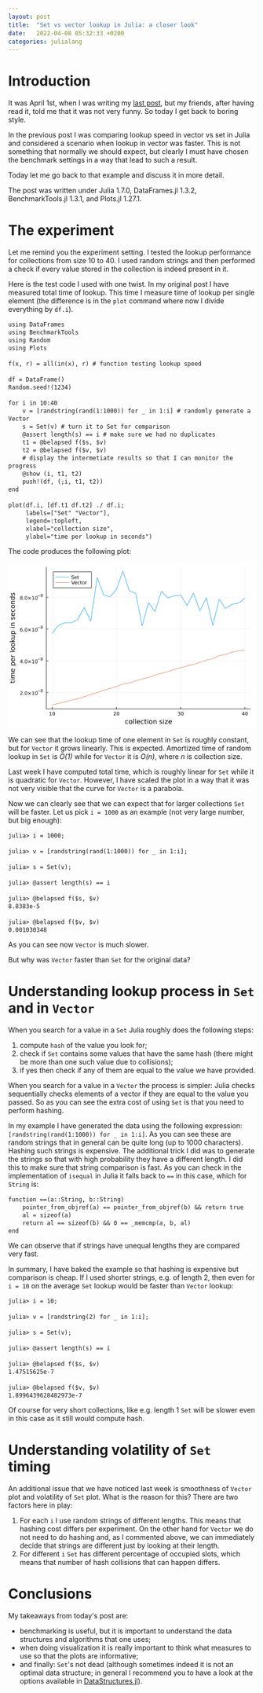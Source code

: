 ```yaml
---
layout: post
title:  "Set vs vector lookup in Julia: a closer look"
date:   2022-04-08 05:32:33 +0200
categories: julialang
---
```


# Introduction

It was April 1st, when I was writing my [last post][post], but my friends, after
having read it, told me that it was not very funny. So today I get back to boring
style.

In the previous post I was comparing lookup speed in vector vs set in Julia and
considered a scenario when lookup in vector was faster. This is not something
that normally we should expect, but clearly I must have chosen the benchmark
settings in a way that lead to such a result.

Today let me go back to that example and discuss it in more detail.

The post was written under Julia 1.7.0, DataFrames.jl 1.3.2,
BenchmarkTools.jl 1.3.1, and Plots.jl 1.27.1.

# The experiment

Let me remind you the experiment setting. I tested the lookup performance for
collections from size 10 to 40. I used random strings and then performed a check
if every value stored in the collection is indeed present in it.

Here is the test code I used with one twist. In my original post I have measured
total time of lookup. This time I measure time of lookup per single element
(the difference is in the `plot` command where now I divide everything by `df.i`).

```
using DataFrames
using BenchmarkTools
using Random
using Plots

f(x, r) = all(in(x), r) # function testing lookup speed

df = DataFrame()
Random.seed!(1234)

for i in 10:40
    v = [randstring(rand(1:1000)) for _ in 1:i] # randomly generate a Vector
    s = Set(v) # turn it to Set for comparison
    @assert length(s) == i # make sure we had no duplicates
    t1 = @belapsed f($s, $v)
    t2 = @belapsed f($v, $v)
    # display the intermetiate results so that I can monitor the progress
    @show (i, t1, t2)
    push!(df, (;i, t1, t2))
end

plot(df.i, [df.t1 df.t2] ./ df.i;
     labels=["Set" "Vector"],
     legend=:topleft,
     xlabel="collection size",
     ylabel="time per lookup in seconds")
```

The code produces the following plot:

![Benchmarks plot 1](/assets/2022-04-08-fig1.png)


We can see that the lookup time of one element in `Set` is roughly constant, but
for `Vector` it grows linearly. This is expected. Amortized time of random
lookup in `Set` is *O(1)* while for `Vector` it is *O(n)*, where *n* is
collection size.

Last week I have computed total time, which is roughly linear for `Set` while it
is quadratic for `Vector`. However, I have scaled the plot in a way that it was
not very visible that the curve for `Vector` is a parabola.

Now we can clearly see that we can expect that for larger collections `Set` will
be faster. Let us pick `i = 1000` as an example (not very large number, but big
enough):

```
julia> i = 1000;

julia> v = [randstring(rand(1:1000)) for _ in 1:i];

julia> s = Set(v);

julia> @assert length(s) == i

julia> @belapsed f($s, $v)
8.8383e-5

julia> @belapsed f($v, $v)
0.001030348
```

As you can see now `Vector` is much slower.

But why was `Vector` faster than `Set` for the original data?

# Understanding lookup process in `Set` and in `Vector`

When you search for a value in a `Set` Julia roughly does the following steps:
1. compute `hash` of the value you look for;
2. check if `Set` contains some values that have the same hash (there might be
   more than one such value due to collisions);
3. if yes then check if any of them are equal to the value we have provided.

When you search for a value in a `Vector` the process is simpler: Julia checks
sequentially checks elements of a vector if they are equal to the value you
passed. So as you can see the extra cost of using `Set` is that you need to
perform hashing.

In my example I have generated the data using the following expression:
`[randstring(rand(1:1000)) for _ in 1:i]`. As you can see these are random
strings that in general can be quite long (up to 1000 characters). Hashing such
strings is expensive. The additional trick I did was to generate the strings so
that with high probability they have a different length. I did this to make
sure that string comparison is fast. As you can check in the implementation of
`isequal` in Julia it falls back to `==` in this case, which for `String` is:

```
function ==(a::String, b::String)
    pointer_from_objref(a) == pointer_from_objref(b) && return true
    al = sizeof(a)
    return al == sizeof(b) && 0 == _memcmp(a, b, al)
end
```

We can observe that if strings have unequal lengths they are compared very fast.

In summary, I have baked the example so that hashing is expensive but comparison
is cheap. If I used shorter strings, e.g. of length 2, then even for `i = 10`
on the average `Set` lookup would be faster than `Vector` lookup:

```
julia> i = 10;

julia> v = [randstring(2) for _ in 1:i];

julia> s = Set(v);

julia> @assert length(s) == i

julia> @belapsed f($s, $v)
1.47515625e-7

julia> @belapsed f($v, $v)
1.8996439628482973e-7
```

Of course for very short collections, like e.g. length 1 `Set` will be slower
even in this case as it still would compute hash.

# Understanding volatility of `Set` timing

An additional issue that we have noticed last week is smoothness of `Vector`
plot and volatility of `Set` plot. What is the reason for this? There are two
factors here in play:

1. For each `i` I use random strings of different lengths. This means that
   hashing cost differs per experiment. On the other hand for `Vector` we do
   not need to do hashing and, as I commented above, we can immediately decide
   that strings are different just by looking at their length.
2. For different `i` `Set` has different percentage of occupied slots, which
   means that number of hash collisions that can happen differs.

# Conclusions

My takeaways from today's post are:
* benchmarking is useful, but it is important to understand the data structures
  and algorithms that one uses;
* when doing visualization it is really important to think what measures to use
  so that the plots are informative;
* and finally: `Set`'s not dead (although sometimes indeed it is not an optimal
  data structure; in general I recommend you to have a look at the options
  available in [DataStructures.jl][ds]).

[post]: https://bkamins.github.io/julialang/2022/04/01/fast.html
[ds]: https://github.com/JuliaCollections/DataStructures.jl
